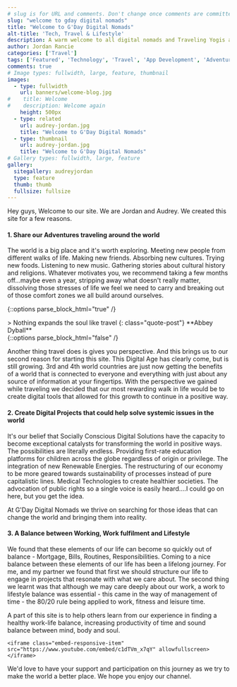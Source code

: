 ```yaml
---
# slug is for URL and comments. Don't change once comments are committed
slug: "welcome to gday digital nomads"
title: "Welcome to G'Day Digital Nomads"
alt-title: 'Tech, Travel & Lifestyle'
description: A warm welcome to all digital nomads and Traveling Yogis around the world. Please read our quick intro about us and why we started this site.
author: Jordan Rancie
categories: ['Travel']
tags: ['Featured', 'Technology', 'Travel', 'App Development', 'Adventure', 'Innovative Ideas', 'Digital Solutions', 'Mind Body Soul', 'Work Life Balance', 'Digital Nomads', 'Traveling Yogis', 'Socially Conscious Apps']
comments: true
# Image types: fullwidth, large, feature, thumbnail
images:
  - type: fullwidth
    url: banners/welcome-blog.jpg
#    title: Welcome
#    description: Welcome again
    height: 500px
  - type: related
    url: audrey-jordan.jpg
    title: "Welcome to G'Day Digital Nomads"
  - type: thumbnail
    url: audrey-jordan.jpg
    title: "Welcome to G'Day Digital Nomads"
# Gallery types: fullwidth, large, feature
gallery:
  sitegallery: audreyjordan
  type: feature
  thumb: thumb
  fullsize: fullsize
---
```


Hey guys, Welcome to our site. We are Jordan and Audrey. We created this site for a few reasons.

#### 1. Share our Adventures traveling around the world

The world is a big place and it's worth exploring. Meeting new people from different walks of life. Making new friends. Absorbing new cultures. Trying new foods. Listening to new music. Gathering stories about cultural history and religions. Whatever motivates you, we recommend taking a few months off...maybe even a year, stripping away what doesn't really matter, dissolving those stresses of life we feel we need to carry and breaking out of those comfort zones we all build around ourselves.

{::options parse_block_html="true" /}
<div class="blog-post">
>
Nothing expands the soul like travel
{: class="quote-post"}
**Abbey Dyball**
</div>
{::options parse_block_html="false" /}

Another thing travel does is gives you perspective. And this brings us to our second reason for starting this site. This Digital Age has clearly come, but is still growing. 3rd and 4th world countries are just now getting the benefits of a world that is connected to everyone and everything with just about any source of information at your fingertips. With the perspective we gained while traveling we decided that our most rewarding walk in life would be to create digital tools that allowed for this growth to continue in a positive way. 

#### 2. Create Digital Projects that could help solve systemic issues in the world

It's our belief that Socially Conscious Digital Solutions have the capacity to become exceptional catalysts for transforming the world in positive ways. The possibilities are literally endless. Providing first-rate education platforms for children across the globe regardless of origin or privilege. The integration of new Renewable Energies. The restructuring of our economy to be more geared towards sustainability of processes instead of pure capitalistic lines. Medical Technologies to create healthier societies. The advocation of public rights so a single voice is easily heard....I could go on here, but you get the idea.

At G'Day Digital Nomads we thrive on searching for those ideas that can change the world and bringing them into reality.

#### 3. A Balance between Working, Work fulfilment and Lifestyle

We found that these elements of our life can become so quickly out of balance - Mortgage, Bills, Routines, Responsibilities. Coming to a nice balance between these elements of our life has been a lifelong journey. For me, and my partner we found that first we should structure our life to engage in projects that resonate with what we care about. The second thing we learnt was that although we may care deeply about our work, a work to lifestyle balance was essential - this came in the way of management of time - the 80/20 rule being applied to work, fitness and leisure time.  

A part of this site is to help others learn from our experience in finding a healthy work-life balance, increasing productivity of time and sound balance between mind, body and soul.

<div class="full-width video-container">
  
    <iframe class="embed-responsive-item" src="https://www.youtube.com/embed/c1dTVm_x7qY" allowfullscreen></iframe>
  
</div>

We'd love to have your support and participation on this journey as we try to make the world a better place. We hope you enjoy our channel.

